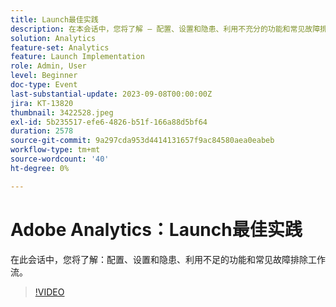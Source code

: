 ```yaml
---
title: Launch最佳实践
description: 在本会话中，您将了解 — 配置、设置和隐患、利用不充分的功能和常见故障排除工作流。
solution: Analytics
feature-set: Analytics
feature: Launch Implementation
role: Admin, User
level: Beginner
doc-type: Event
last-substantial-update: 2023-09-08T00:00:00Z
jira: KT-13820
thumbnail: 3422528.jpeg
exl-id: 5b235517-efe6-4826-b51f-166a88d5bf64
duration: 2578
source-git-commit: 9a297cda953d4414131657f9ac84580aea0eabeb
workflow-type: tm+mt
source-wordcount: '40'
ht-degree: 0%

---
```


# Adobe Analytics：Launch最佳实践

在此会话中，您将了解：配置、设置和隐患、利用不足的功能和常见故障排除工作流。

>[!VIDEO](https://video.tv.adobe.com/v/3422528/?learn=on)
